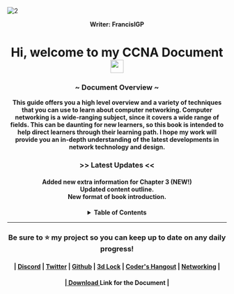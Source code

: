 ![2](https://user-images.githubusercontent.com/75497349/117136465-fc29b680-adda-11eb-9ee5-e4e241bdf9ed.JPG)

<p align="center"><b>Writer:<b/> FrancisIGP</p>

<h1 align="center">Hi, welcome to my CCNA Document <img width="30" src="https://emojis.slackmojis.com/emojis/images/1593555389/9579/blob_excited.gif?1593555389" alt="party blob" /> </h1>

<h3 align="center">~ Document Overview ~</h3>

<p align="center">
This guide offers you a high level overview and a variety of techniques that you can use to learn about computer networking. Computer networking is a wide-ranging subject, since it covers a wide range of fields. This can be daunting for new learners, so this book is intended to help direct learners through their learning path. I hope my work will provide you an in-depth understanding of the latest developments in network technology and design.</p>


<h3 align="center">>> Latest Updates <<</h3>
 
<h4 align="center">
Added new extra information for Chapter 3 (NEW!) </br>
Updated content outline. </br>
New format of book introduction. </br>
</h4>

<details align="center">
  <summary>Table of Contents</summary>
  </br>
  
```
CHAPTER 1 (Network Foundation)	9
Initial idea About Networks	9
Fundamental Overview of Networks	9
Intermediary devices	10
Reliable Network	11
Types of Networks	14
3 Tier Architectural Model Overview	15
2 Tier Architectural Model Overview	16
Types of network topology	16
CHAPTER 2 (TCP/IP Model)	20
TCP/IP Networking Model	20
TCP/IP Application Layer	21
HTTP Overview	22
Simple HTTP logic	22
Additional Information (HTTP)	23
TCP/IP Transport Layer	24
Transmission Control Protocol	24
TCP Flags	24
Connection-Oriented Communication	25
Three-Way Handshake	25
Flow Control	26
TCP Error Detection/Recovery	28
Same-layer and Adjacent-layer Interactions	29
TCP Header	29
4 Way Handshake	30
User Datagram Protocol	31
TCP/IP Network Layer	32
Characteristics of IP	33
IPv4 Overview	33
Limitations of IPv4	35
IPv6 Overview	35
Routing basic overview	37
Network Layer Summary	39
Data link layer	39
Transmission methods	41
Physical Layer Overview	41
Physical Layer Summary	42
Benefits of a network model	42
Chapter Summary	42
CHAPTER 3 (Ethernet Introduction)	44
Ethernet Introduction	44
Types of Ethernet LANs	44
Copper Cabling	45
Types of Copper Cables	46
Unshielded Twisted-Pair (UTP)	46
UTP Cabling Standards	47
```  
### NOTE: The following contents may not be updated. 
</details>


---

<h3 align="center">Be sure to ⭐ my project so you can keep up to date on any daily progress!<h3/>   
  
<h4 align="center">| <a href="https://discordapp.com/users/448500121605505035/">Discord</a> | <a href="https://twitter.com/Francis_IGP">Twitter</a> | <a href="https://github.com/FrancisIGP/">Github</a> | <a href="https://discord.gg/G563YXspQf">3d Lock</a> | <a href="https://discord.gg/sc8n9p8w6E">Coder's Hangout</a> | <a href="https://discord.com/invite/VMSh7qY">Networking</a> |</h4>

<h4 align="center">|<a href="https://github.com/FrancisIGP/CCNA-Document/blob/main/1CCNA-Document(Draft)%20-%20Draft.pdf"> Download </a> Link for the Document |</h4>
